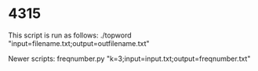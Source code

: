 # 4315


This script is run as follows: ./topword "input=filename.txt;output=outfilename.txt"

Newer scripts: freqnumber.py "k=3;input=input.txt;output=freqnumber.txt"
